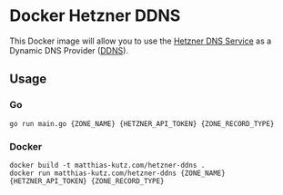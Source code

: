 # Docker Hetzner DDNS

This Docker image will allow you to use the [Hetzner DNS Service](https://www.hetzner.com/dns-console) as a Dynamic DNS Provider ([DDNS](https://en.wikipedia.org/wiki/Dynamic_DNS)).

## Usage

### Go

```
go run main.go {ZONE_NAME} {HETZNER_API_TOKEN} {ZONE_RECORD_TYPE}
```

### Docker

```
docker build -t matthias-kutz.com/hetzner-ddns .
docker run matthias-kutz.com/hetzner-ddns {ZONE_NAME} {HETZNER_API_TOKEN} {ZONE_RECORD_TYPE}
```


